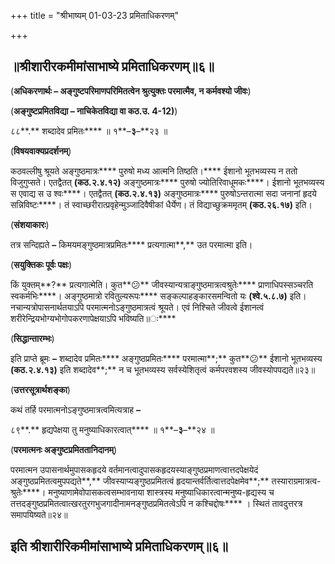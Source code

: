 +++
title = "श्रीभाष्यम् 01-03-23 प्रमिताधिकरणम्"

+++
<div claऽऽ="elementor-widget-container">

## ॥श्रीशारीरकमीमांसाभाष्ये प्रमिताधिकरणम्॥६॥

(**अधिकरणार्थः – अङ्गुष्टपरिमाणपरिमितत्वेन श्रुत्युक्तः परमात्मैव, न कर्मवश्यो जीवः**)

(**अङ्गुष्टप्रमितविद्या – नाचिकेतविद्या वा कठ.उ. 4-12)**)

८८**.** शब्दादेव प्रमितः**** ॥ १**–**३**–**२३ ॥

(**विषयवाक्यप्रदर्शनम्**)

कठवल्लीषु श्रूयते अङ्गुष्ठमात्रः**** पुरुषो मध्य आत्मनि तिष्ठति।**** ईशानो भूतभव्यस्य न ततो विजुगुप्सते। एतद्वैतत् **(**कठ**.**२**.**४**.**१२**)** अङ्गुष्ठमात्रः**** पुरुषो ज्योतिरिवाधूमकः****। ईशानो भूतभव्यस्य स एवाद्य स उ श्वः****। एतद्वैतत् **(**कठ**.**२**.**४**.**१३**)** अङ्गुष्ठमात्रः**** पुरुषोऽन्तरात्मा सदा जनानां हृदये सन्निविष्टः****। तं स्वाच्छरीरात्प्रवृहेन्मुञ्जादिवैषीकां धैर्येण। तं विद्याच्छुक्रममृतम् **(**कठ**.**२६**.**१७**)** इति।

(**संशयाकारः**)

तत्र सन्दिह्यते **–** किमयमङ्गुष्ठमात्रप्रमितः**** प्रत्यगात्मा**,** उत परमात्मा इति।

(**सयुक्तिकः पूर्वः पक्षः**)

किं युक्तम्**?** प्रत्यगात्मेति। कुत**😕** जीवस्यान्यत्राङ्गुष्ठमात्रत्वश्रुतेः**** प्राणाधिपस्सञ्चरति स्वकर्मभिः****। अङ्गुष्ठमात्रो रवितुल्यरूपः**** सङ्कल्पाहङ्कारसमन्वितो यः **(**श्वे**.**५**.**८**.**७**)** इति। नचान्यत्रोपासनार्थतयाऽपि परमात्मनोऽङ्गुष्ठमात्रत्वं श्रूयते। एवं निश्चिते जीवत्वे ईशानत्वं शरीरेन्द्रियभोग्यभोगोपकरणापेक्षयाऽपि भविष्यति॥ः****

(**सिद्धान्तारम्भः**)

इति प्राप्ते ब्रूमः **–** शब्दादेव प्रमितः**** अङ्गुष्ठप्रमितः**** परमात्मा**;** कुत**😕** ईशानो भूतभव्यस्य **(**कठ**.**२**.**४**.**१३**)** इति शब्दादेव**;** न च भूतभव्यस्य सर्वस्येशितृत्वं कर्मपरवशस्य जीवस्योपपद्यते॥२३॥

(**उत्तरसूत्रार्थशङ्का**)

कथं तर्हि परमात्मनोऽङ्गुष्ठमात्रत्वमित्यत्राह **–**

८९**.** हृद्यपेक्षया तु मनुष्याधिकारत्वात्**** ॥ १**–**३**–**२४ ॥

(**परमात्मनः अङ्गुष्टप्रमिततानिदानम्**)

परमात्मन उपासनार्थमुपासकहृदये वर्तमानत्वादुपासकहृदयस्याङ्गुष्ठप्रमाणत्वात्तदपेक्षयेदं अङ्गुष्ठप्रमितत्वमुपपद्यते**,** जीवस्याप्यङ्गुष्ठप्रमितत्वं हृदयान्तर्वर्तित्वात्तदपेक्षमेव**;** तस्याराग्रमात्रत्व-श्रुतेः****। मनुष्याणामेवोपासकत्वसम्भावनाया शास्त्रस्य मनुष्याधिकारत्वान्मनुष्य-हृद्यस्य च तत्तदङ्गुष्ठप्रमितत्वात्खरतुरगभुजगादीनामनङ्गुष्ठप्रमितत्वेऽपि न कश्चिद्दोषः**** । स्थितं तावदुत्तरत्र समापयिष्यते॥२४॥

## इति श्रीशारीरिकमीमांसाभाष्ये प्रमिताधिकरणम्॥६॥

</div>
